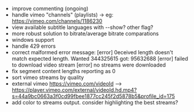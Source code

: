 + improve commenting (ongoing)
+ handle vimeo "channels" (playlists) -> eg: https://vimeo.com/channels/1186230
+ view available subtitle languages with --show? other flag?
+ more robust solution to bitrate/average bitrate comparations
+ windows support
+ handle 429 errors
+ correct malformed error message:
  [error] 0eceived length doesn't match expected length. Wanted 344325615 got: 95632688
  [error] failed to download video stream
  [error] no streams were downloaded
+ fix segment content lengths reporting as 0
+ sort vimeo streams by quality
+ external vimeo https://vimeo.com/videoId
 --> https://player.vimeo.com/external/videoId.hd.mp4?s=44a9bc0663a3f0cd99fbee1877cc245f2d5878b5&profile_id=175
+ add color to streams output. consider highlighting the best streams?
